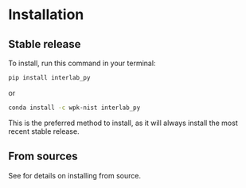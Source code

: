 # Installation

## Stable release

To install, run this command in your terminal:

```bash
pip install interlab_py
```

or

```bash
conda install -c wpk-nist interlab_py
```

This is the preferred method to install, as it will always install the most
recent stable release.

## From sources

See [](./contributing) for details on installing from source.
